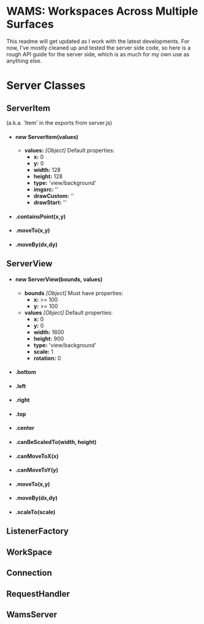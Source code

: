 # WAMS: Workspaces Across Multiple Surfaces

This readme will get updated as I work with the latest developments. For now, I've mostly cleaned up and tested the server side code, so here is a rough API guide for the server side, which is as much for my own use as anything else.

# Server Classes

## ServerItem
(a.k.a. 'Item' in the exports from server.js)

* #### new ServerItem(values)
  - **values:** _\[Object\]_ Default properties:
    + **x:** 0
    + **y:** 0
    + **width:** 128
    + **height:** 128
    + **type:** 'view/background'
    + **imgsrc:** ''
    + **drawCustom:** ''
    + **drawStart:** ''

* #### .containsPoint(x,y)
* #### .moveTo(x,y)
* #### .moveBy(dx,dy)

## ServerView

* #### new ServerView(bounds, values)
  - **bounds** _\[Object\]_ Must have properties:
    + **x:** >= 100
    + **y:** >= 100
  - **values** _\[Object\]_ Default properties:
    + **x:** 0
    + **y:** 0
    + **width:** 1600
    + **height:** 900
    + **type:** 'view/background'
    + **scale:** 1
    + **rotation:** 0
* #### .bottom
* #### .left
* #### .right
* #### .top
* #### .center
* #### .canBeScaledTo(width, height)
* #### .canMoveToX(x)
* #### .canMoveToY(y)
* #### .moveTo(x,y)
* #### .moveBy(dx,dy)
* #### .scaleTo(scale)
    
## ListenerFactory

## WorkSpace

## Connection

## RequestHandler

## WamsServer
